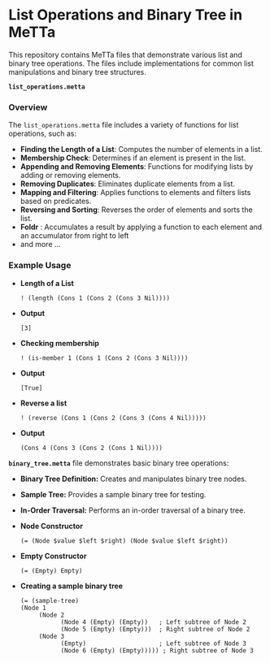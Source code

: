# List Operations and Binary Tree in MeTTa 

This repository contains MeTTa files that demonstrate various list and binary tree operations. The files include implementations for common list manipulations and binary tree structures.

**`list_operations.metta`**

### Overview

The `list_operations.metta` file includes a variety of functions for list operations, such as:

- **Finding the Length of a List**: Computes the number of elements in a list.
- **Membership Check**: Determines if an element is present in the list.
- **Appending and Removing Elements**: Functions for modifying lists by adding or removing elements.
- **Removing Duplicates**: Eliminates duplicate elements from a list.
- **Mapping and Filtering**: Applies functions to elements and filters lists based on predicates.
- **Reversing and Sorting**: Reverses the order of elements and sorts the list.
- **Foldr** : Accumulates a result by applying a function to each element and an accumulator from right to left
- and more ...
### Example Usage

- **Length of a List**
  ```meTTa
  ! (length (Cons 1 (Cons 2 (Cons 3 Nil))))
    ```
- **Output**
    ```meTTa
    [3]
   ```
- **Checking membership**
    ```meTTa
    ! (is-member 1 (Cons 1 (Cons 2 (Cons 3 Nil))))
    ```
- **Output**
    ```meTTA
    [True]
    ```

- **Reverse a list** 
    ```meTTa
    ! (reverse (Cons 1 (Cons 2 (Cons 3 (Cons 4 Nil)))))
    ```
- **Output**
    ```meTTa
    (Cons 4 (Cons 3 (Cons 2 (Cons 1 Nil))))

    ```
**`binary_tree.metta`** file demonstrates basic binary tree operations:
- **Binary Tree Definition:** Creates and manipulates binary tree nodes.
- **Sample Tree:** Provides a sample binary tree for testing.
- **In-Order Traversal:** Performs an in-order traversal of a binary tree.



- **Node Constructor**
    ```meTTa
    (= (Node $value $left $right) (Node $value $left $right))

    ```

- **Empty Constructor**
    ```meTTa
    (= (Empty) Empty)

    ```
- **Creating a sample binary tree**
    ```meTTa
    (= (sample-tree)
   (Node 1 
         (Node 2 
               (Node 4 (Empty) (Empty))   ; Left subtree of Node 2
               (Node 5 (Empty) (Empty)))  ; Right subtree of Node 2
         (Node 3 
               (Empty)                    ; Left subtree of Node 3
               (Node 6 (Empty) (Empty))))) ; Right subtree of Node 3

    ```

